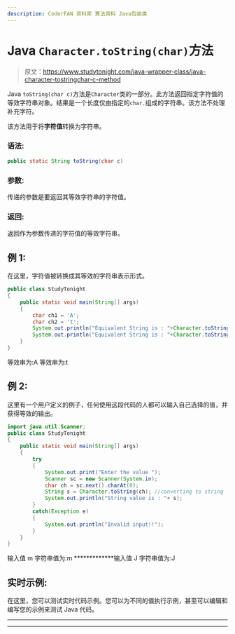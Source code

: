 ```yaml
---
description: CoderFAN 资料库 算法资料 Java包装类
---
```


# Java `Character.toString(char)`方法

> 原文：<https://www.studytonight.com/java-wrapper-class/java-character-tostringchar-c-method>

Java `toString(char c)`方法是`Character`类的一部分。此方法返回指定字符值的等效字符串对象。结果是一个长度仅由指定的`char.`组成的字符串。该方法不处理补充字符。

该方法用于将**字符值**转换为字符串。

### 语法:

```java
public static String toString(char c) 
```

### 参数:

传递的参数是要返回其等效字符串的字符值。

### 返回:

返回作为参数传递的字符值的等效字符串。

## 例 1:

在这里，字符值被转换成其等效的字符串表示形式。

```java
public class StudyTonight
{  
    public static void main(String[] args)
    {  
        char ch1 = 'A';
        char ch2 = 't';
        System.out.println("Equivalent String is : "+Character.toString(ch1));   
        System.out.println("Equivalent String is : "+Character.toString(ch2));   
    }  
} 
```

等效串为:A
等效串为:t

## 例 2:

这里有一个用户定义的例子，任何使用这段代码的人都可以输入自己选择的值，并获得等效的输出。

```java
import java.util.Scanner;  
public class StudyTonight
{  
    public static void main(String[] args) 
    {  
        try
        {
            System.out.print("Enter the value ");  
            Scanner sc = new Scanner(System.in);  
            char ch = sc.next().charAt(0);  
            String s = Character.toString(ch); //converting to string
            System.out.println("String value is : "+ s);          
        }
        catch(Exception e)
        {
            System.out.println("Invalid input!!");
        }
    }  
} 
```

输入值 m
字符串值为:m
*************输入值 J
字符串值为:J

## 实时示例:

在这里，您可以测试实时代码示例。您可以为不同的值执行示例，甚至可以编辑和编写您的示例来测试 Java 代码。

* * *

* * *